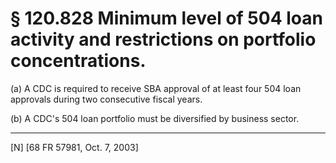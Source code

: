 # § 120.828   Minimum level of 504 loan activity and restrictions on portfolio concentrations.

(a) A CDC is required to receive SBA approval of at least four 504 loan approvals during two consecutive fiscal years. 


(b) A CDC's 504 loan portfolio must be diversified by business sector.



---

[N] [68 FR 57981, Oct. 7, 2003]




